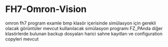 # FH7-Omron-Vision
omron fh7 program examle
bmp klasör içerisinde simülasyon için gerekli olacak görüntüler mevcut 
kullanılacak simülasyon programı FZ_PAnda 
diğer klasörlerde bulunan backup dosyaları harici sahne kayıtları ve configuration copyleri mevcut 
